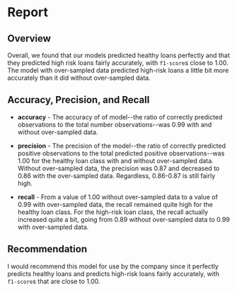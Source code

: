 # Report

## Overview
Overall, we found that our models predicted healthy loans perfectly and that they predicted high risk loans fairly accurately, with `f1-score`s close to 1.00. The model with over-sampled data predicted high-risk loans a little bit more accurately than it did without over-sampled data. 

## Accuracy, Precision, and Recall
<!-- how often the model is correct—the ratio of correctly predicted observations to the total number of observations. 
(TP + TN) / (TP + TN + FP + FN) -->
* **accuracy** - The accuracy of of model--the ratio of correctly predicted observations to the total number observations--was 0.99 with and without over-sampled data. 
<!-- the ratio of correctly predicted positive observations to the total predicted positive observations. 
TP / (TP + FP) -->
* **precision** - The precision of the model--the ratio of correctly predicted positive observations to the total predicted positive observations--was 1.00 for the healthy loan class with and without over-sampled data. Without over-sampled data, the precision was 0.87 and decreased to 0.86 with the over-sampled data. Regardless, 0.86-0.87 is still fairly high. 
<!-- the ratio of correctly predicted positive observations to all predicted observations for that class. 
TP / (TP + FN) -->
* **recall** - From a value of 1.00 without over-sampled data to a value of 0.99 with over-sampled data, the recall remained quite high for the healthy loan class. For the high-risk loan class, the recall actually increased quite a bit, going from 0.89 without over-sampled data to 0.99 with over-sampled data. 

## Recommendation
I would recommend this model for use by the company since it perfectly predicts healthy loans and predicts high-risk loans fairly accurately, with `f1-score`s that are close to 1.00. 